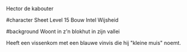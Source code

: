 Hector de kabouter

#character Sheet
Level 15
Bouw
Intel
Wijsheid

#background
Woont in z'n blokhut in zijn vallei

Heeft een vissenkom met een blauwe vinvis die hij "kleine muis" noemt.
